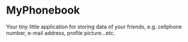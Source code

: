 # MyPhonebook
Your tiny little application for storing data of your friends, e.g. cellphone number, e-mail address, profile picture...etc.
